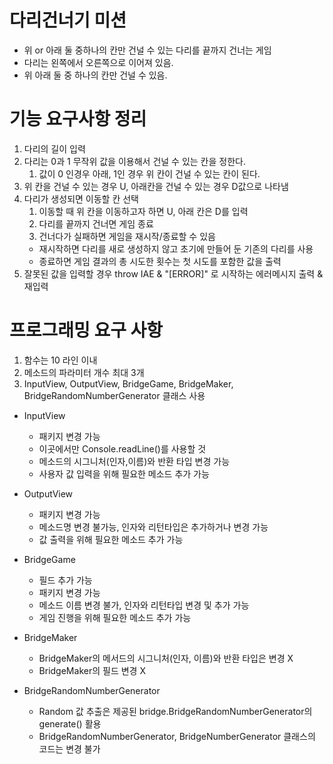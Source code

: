 # 다리건너기 미션
- 위 or 아래 둘 중하나의 칸만 건널 수 있는 다리를 끝까지 건너는 게임
- 다리는 왼쪽에서 오른쪽으로 이어져 있음. 
- 위 아래 둘 중 하나의 칸만 건널 수 있음.

# 기능 요구사항 정리
1. 다리의 길이 입력 
2. 다리는 0과 1 무작위 값을 이용해서 건널 수 있는 칸을 정한다.
   1. 값이 0 인경우 아래, 1인 경우 위 칸이 건널 수 있는 칸이 된다.
3. 위 칸을 건널 수 있는 경우 U, 아래칸을 건널 수 있는 경우 D값으로 나타냄
4. 다리가 생성되면 이동할 칸 선택
   1. 이동할 때 위 칸을 이동하고자 하면 U, 아래 칸은 D를 입력
   2. 다리를 끝까지 건너면 게임 종료
   3. 건너다가 실패하면 게임을 재시작/종료할 수 있음
   - 재시작하면 다리를 새로 생성하지 않고 초기에 만들어 둔 기존의 다리를 사용
   - 종료하면 게임 결과의 총 시도한 횟수는 첫 시도를 포함한 값을 출력
5. 잘못된 값을 입력할 경우 throw IAE & "[ERROR]" 로 시작하는 에러메시지 출력 & 재입력


# 프로그래밍 요구 사항
1. 함수는 10 라인 이내
2. 메소드의 파라미터 개수 최대 3개
3. InputView, OutputView, BridgeGame, BridgeMaker, BridgeRandomNumberGenerator 클래스 사용

- InputView
  - 패키지 변경 가능
  - 이곳에서만 Console.readLine()를 사용할 것
  - 메소드의 시그니처(인자,이름)와 반환 타입 변경 가능
  - 사용자 값 입력을 위해 필요한 메소드 추가 가능

- OutputView
  - 패키지 변경 가능
  - 메소드명 변경 불가능, 인자와 리턴타입은 추가하거나 변경 가능
  - 값 출력을 위해 필요한 메소드 추가 가능 


- BridgeGame
  - 필드 추가 가능
  - 패키지 변경 가능
  - 메소드 이름 변경 불가, 인자와 리턴타입 변경 및 추가 가능
  - 게임 진행을 위해 필요한 메소드 추가 가능

- BridgeMaker
  - BridgeMaker의 메서드의 시그니처(인자, 이름)와 반환 타입은 변경 X
  - BridgeMaker의 필드 변경 X

- BridgeRandomNumberGenerator 
  - Random 값 추출은 제공된 bridge.BridgeRandomNumberGenerator의 generate() 활용
  - BridgeRandomNumberGenerator, BridgeNumberGenerator 클래스의 코드는 변경 불가

